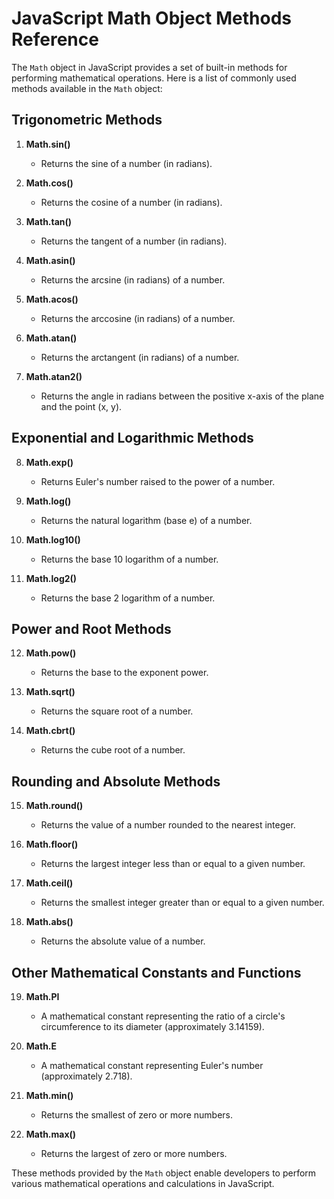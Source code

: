 # JavaScript Math Object Methods Reference

The `Math` object in JavaScript provides a set of built-in methods for performing mathematical operations. Here is a list of commonly used methods available in the `Math` object:

## Trigonometric Methods

1. **Math.sin()**
   - Returns the sine of a number (in radians).
   
2. **Math.cos()**
   - Returns the cosine of a number (in radians).

3. **Math.tan()**
   - Returns the tangent of a number (in radians).

4. **Math.asin()**
   - Returns the arcsine (in radians) of a number.

5. **Math.acos()**
   - Returns the arccosine (in radians) of a number.

6. **Math.atan()**
   - Returns the arctangent (in radians) of a number.

7. **Math.atan2()**
   - Returns the angle in radians between the positive x-axis of the plane and the point (x, y).

## Exponential and Logarithmic Methods

8. **Math.exp()**
   - Returns Euler's number raised to the power of a number.

9. **Math.log()**
   - Returns the natural logarithm (base e) of a number.

10. **Math.log10()**
    - Returns the base 10 logarithm of a number.

11. **Math.log2()**
    - Returns the base 2 logarithm of a number.

## Power and Root Methods

12. **Math.pow()**
    - Returns the base to the exponent power.

13. **Math.sqrt()**
    - Returns the square root of a number.

14. **Math.cbrt()**
    - Returns the cube root of a number.

## Rounding and Absolute Methods

15. **Math.round()**
    - Returns the value of a number rounded to the nearest integer.

16. **Math.floor()**
    - Returns the largest integer less than or equal to a given number.

17. **Math.ceil()**
    - Returns the smallest integer greater than or equal to a given number.

18. **Math.abs()**
    - Returns the absolute value of a number.

## Other Mathematical Constants and Functions

19. **Math.PI**
    - A mathematical constant representing the ratio of a circle's circumference to its diameter (approximately 3.14159).

20. **Math.E**
    - A mathematical constant representing Euler's number (approximately 2.718).

21. **Math.min()**
    - Returns the smallest of zero or more numbers.

22. **Math.max()**
    - Returns the largest of zero or more numbers.

These methods provided by the `Math` object enable developers to perform various mathematical operations and calculations in JavaScript.